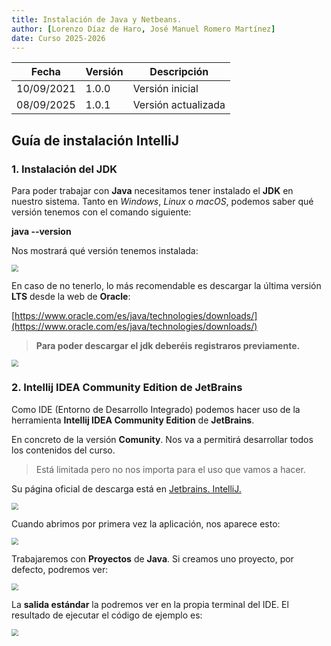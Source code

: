 ```yaml
---
title: Instalación de Java y Netbeans.
author: [Lorenzo Díaz de Haro, José Manuel Romero Martínez]
date: Curso 2025-2026
---
```


| Fecha      | Versión | Descripción         |
| ---------- | ------- | ------------------- |
| 10/09/2021 | 1.0.0   | Versión inicial     |
| 08/09/2025 | 1.0.1   | Versión actualizada |

## Guía de instalación IntelliJ

### 1. Instalación del JDK

Para poder trabajar con **Java** necesitamos tener instalado el **JDK** en nuestro sistema. Tanto en _Windows_, _Linux_ o _macOS_, podemos saber qué versión tenemos con el comando siguiente:

**java --version**

Nos mostrará qué versión tenemos instalada:

<img src="../../assets/images/version_java_24.png" style="zoom: 70%; " />

En caso de no tenerlo, lo más recomendable es descargar la última versión **LTS** desde la web de **Oracle**:

[https://www.oracle.com/es/java/technologies/downloads/](https://www.oracle.com/es/java/technologies/downloads/)

> **Para poder descargar el jdk deberéis registraros previamente.**

<img src="../../assets/images/descarga_java.png" style="zoom: 70%; " />

### 2. Intellij IDEA Community Edition de JetBrains

Como IDE (Entorno de Desarrollo Integrado) podemos hacer uso de la herramienta **Intellij IDEA Community Edition** de **JetBrains**. 

En concreto de la versión **Comunity**. Nos va a permitirá desarrollar todos los contenidos del curso. 

> Está limitada pero no nos importa para el uso que vamos a hacer.

Su página oficial de descarga está en [Jetbrains. IntelliJ.](https://www.jetbrains.com/idea/)

<img src="../../assets/images/descarga_IDE.png" style="zoom: 70%; " />

Cuando abrimos por primera vez la aplicación, nos aparece esto:

<img src="../../assets/images/primer_proyecto.png" style="zoom: 70%; " />

Trabajaremos con **Proyectos** de **Java**. Si creamos uno proyecto, por defecto, podremos ver:

<img src="../../assets/images/primer_proyecto_creado.png" style="zoom: 70%; " />

La **salida estándar** la podremos ver en la propia terminal del IDE. El resultado de ejecutar el código de ejemplo es:

<img src="../../assets/images/ejecucion_primer_proyecto.png" style="zoom: 70%; " />